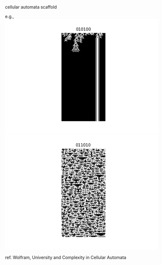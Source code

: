 cellular automata scaffold

e.g.,
![Screenshot](imgs/test_010100/8.png)
![Screenshot](imgs/test_011010/2.png)

ref.
Wolfram, University and Complexity in Cellular Automata